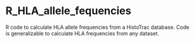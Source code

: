 # R_HLA_allele_fequencies
R code to calculate HLA allele frequencies from a HistoTrac database. Code is generalizable to calculate HLA frequencies from any dataset.
